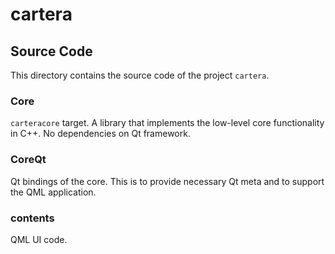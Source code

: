 # cartera #
## Source Code ##

This directory contains the source code of the project `cartera`.

### Core
`carteracore` target. A library that implements the low-level core functionality in C++. No dependencies on Qt framework.

### CoreQt
Qt bindings of the core. This is to provide necessary Qt meta and to support the QML application.

### contents
QML UI code.
